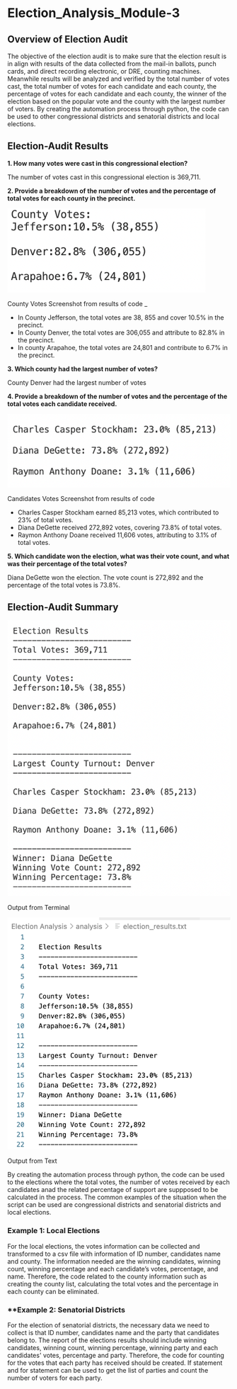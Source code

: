 # **Election_Analysis_Module-3**


## **Overview of Election Audit**

The objective of the election audit is to make sure that the election result is in align with results of the data collected from the mail-in ballots, punch cards, and direct recording electronic, or DRE, counting machines. Meanwhile results will be analyzed and verified by the total number of votes cast, the total number of votes for each candidate and each county, the percentage of votes for each candidate and each county, the winner of the election based on the popular vote and the county with the largest number of voters. By creating the automation process through python, the code can be used to other congressional districts and senatorial districts and local elections. 



## **Election-Audit Results**
**1. How many votes were cast in this congressional election?**

The number of votes cast in this congressional election is 369,711. 


**2. Provide a breakdown of the number of votes and the percentage of total votes for each county in the precinct.**

![County Votes](https://github.com/irisyidi/Election_Analysis_Module-3/blob/main/County%20Votes.png)

County Votes Screenshot from results of code
_
- In County Jefferson, the total votes are 38, 855 and cover 10.5% in the precinct.
- In County Denver, the total votes are 306,055 and attribute to 82.8% in the precinct. 
- In county Arapahoe, the total votes are 24,801 and contribute to 6.7% in the precinct. 

**3. Which county had the largest number of votes?**

County Denver had the largest number of votes 


**4. Provide a breakdown of the number of votes and the percentage of the total votes each candidate received.**

![Candidates Vote](https://github.com/irisyidi/Election_Analysis_Module-3/blob/main/Candidates%20Vote.png)

Candidates Votes Screenshot from results of code

- Charles Casper Stockham earned 85,213 votes, which contributed to 23% of total votes. 
- Diana DeGette received 272,892 votes, covering 73.8% of total votes. 
- Raymon Anthony Doane received 11,606 votes, attributing to 3.1% of total votes. 


**5. Which candidate won the election, what was their vote count, and what was their percentage of the total votes?**

Diana DeGette won the election. The vote count is 272,892 and the percentage of the total votes is 73.8%. 



## **Election-Audit Summary**
![TerminalScreenshot](https://github.com/irisyidi/Election_Analysis_Module-3/blob/main/TerminalScreenshot.png)

Output from Terminal

![TextScreenshot](https://github.com/irisyidi/Election_Analysis_Module-3/blob/main/TextScreenshot.png)

Output from Text

By creating the automation process through python, the code can be used to the elections where the total votes, the number of votes received by each candidates anad the related percentage of support are suppposed to be calculated in the process. The common examples of the situation when the script can be used are congressional districts and senatorial districts and local elections. 

### **Example 1: Local Elections**

For the local elections, the votes information can be collected and transformed to a csv file with information of ID number, candidates name and county. The information needed are the winning candidates, winning count, winning percentage and each candidate’s votes, percentage, and name. Therefore, the code related to the county information such as creating the county list, calculating the total votes and the percentage in each county can be eliminated. 

### **Example 2:  Senatorial Districts

For the election of senatorial districts, the necessary data we need to collect is that ID number, candidates name and the party that candidates belong to. The report of the elections results should include winning candidates, winning count, winning percentage, winning party and each candidates' votes, percentage and party. Therefore, the code for counting for the votes that each party has received should be created. If statement and for statement can be used to get the list of parties and count the number of voters for each party. 
